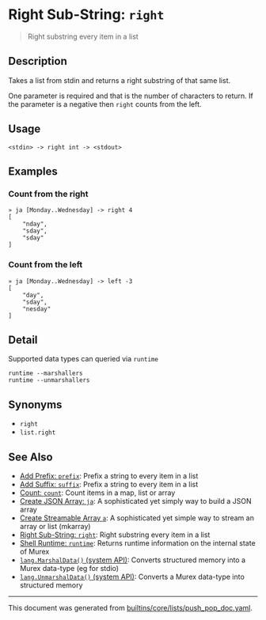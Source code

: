 # Right Sub-String: `right`

> Right substring every item in a list

## Description

Takes a list from stdin and returns a right substring of that same list.

One parameter is required and that is the number of characters to return. If
the parameter is a negative then `right` counts from the left.

## Usage

```
<stdin> -> right int -> <stdout>
```

## Examples

### Count from the right

```
» ja [Monday..Wednesday] -> right 4
[
    "nday",
    "sday",
    "sday"
]
```

### Count from the left

```
» ja [Monday..Wednesday] -> left -3
[
    "day",
    "sday",
    "nesday"
]
```

## Detail

Supported data types can queried via `runtime`

```
runtime --marshallers
runtime --unmarshallers
```

## Synonyms

* `right`
* `list.right`


## See Also

* [Add Prefix: `prefix`](../commands/prefix.md):
  Prefix a string to every item in a list
* [Add Suffix: `suffix`](../commands/suffix.md):
  Prefix a string to every item in a list
* [Count: `count`](../commands/count.md):
  Count items in a map, list or array
* [Create JSON Array: `ja`](../commands/ja.md):
  A sophisticated yet simply way to build a JSON array
* [Create Streamable Array `a`](../commands/a.md):
  A sophisticated yet simple way to stream an array or list (mkarray)
* [Right Sub-String: `right`](../commands/right.md):
  Right substring every item in a list
* [Shell Runtime: `runtime`](../commands/runtime.md):
  Returns runtime information on the internal state of Murex
* [`lang.MarshalData()` (system API)](../apis/lang.MarshalData.md):
  Converts structured memory into a Murex data-type (eg for stdio)
* [`lang.UnmarshalData()` (system API)](../apis/lang.UnmarshalData.md):
  Converts a Murex data-type into structured memory

<hr/>

This document was generated from [builtins/core/lists/push_pop_doc.yaml](https://github.com/lmorg/murex/blob/master/builtins/core/lists/push_pop_doc.yaml).
